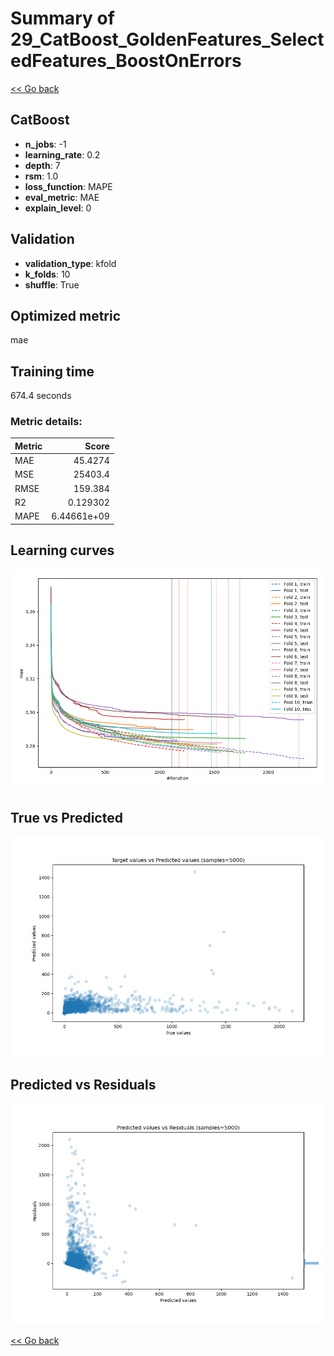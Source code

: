 # Summary of 29_CatBoost_GoldenFeatures_SelectedFeatures_BoostOnErrors

[<< Go back](../README.md)


## CatBoost
- **n_jobs**: -1
- **learning_rate**: 0.2
- **depth**: 7
- **rsm**: 1.0
- **loss_function**: MAPE
- **eval_metric**: MAE
- **explain_level**: 0

## Validation
 - **validation_type**: kfold
 - **k_folds**: 10
 - **shuffle**: True

## Optimized metric
mae

## Training time

674.4 seconds

### Metric details:
| Metric   |           Score |
|:---------|----------------:|
| MAE      |    45.4274      |
| MSE      | 25403.4         |
| RMSE     |   159.384       |
| R2       |     0.129302    |
| MAPE     |     6.44661e+09 |



## Learning curves
![Learning curves](learning_curves.png)
## True vs Predicted

![True vs Predicted](true_vs_predicted.png)


## Predicted vs Residuals

![Predicted vs Residuals](predicted_vs_residuals.png)



[<< Go back](../README.md)

